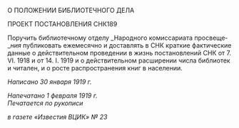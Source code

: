 О ПОЛОЖЕНИИ БИБЛИОТЕЧНОГО ДЕЛА

ПРОЕКТ ПОСТАНОВЛЕНИЯ СНК189

Поручить библиотечному отделу _Народного комиссариата просвеще­__ния_ публиковать ежемесячно и доставлять в СНК краткие фактические данные о дей­ствительном проведении в жизнь постановлений СНК от 7. VI. 1918 и от 14. I. 1919 и о действительном расширении числа библиотек и читален, и о росте распространения книг в населении.

_Написано 30 января 1919 г._

_Напечатано 1 февраля 1919 г.                                                             Печатается по рукописи_

_в газете «Известия ВЦИК» № 23_